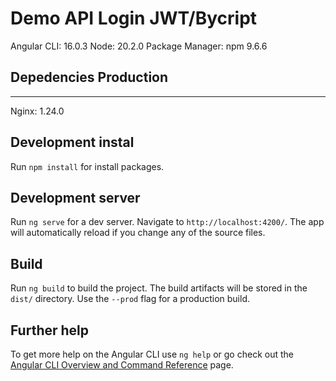 # Demo API Login JWT/Bycript


Angular CLI: 16.0.3
Node: 20.2.0
Package Manager: npm 9.6.6


## Depedencies Production       
---------------------------------------------------------
Nginx: 1.24.0

## Development instal

Run `npm install` for install packages.

## Development server

Run `ng serve` for a dev server. Navigate to `http://localhost:4200/`. The app will automatically reload if you change any of the source files.


## Build

Run `ng build` to build the project. The build artifacts will be stored in the `dist/` directory. Use the `--prod` flag for a production build.

## Further help

To get more help on the Angular CLI use `ng help` or go check out the [Angular CLI Overview and Command Reference](https://angular.io/cli) page.
